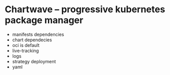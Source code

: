 # Chartwave – progressive kubernetes package manager

- manifests dependencies
- chart dependecies
- oci is default
- live-tracking
- logs
- strategy deployment
- yaml
